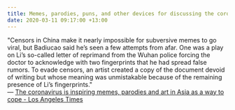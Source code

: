 ```yaml
---
title: Memes, parodies, puns, and other devices for discussing the coronavirus
date: 2020-03-11 09:17:00 +13:00
---
```


"Censors in China make it nearly impossible for subversive memes to go viral, but Badiucao said he’s seen a few attempts from afar. One was a play on Li’s so-called letter of reprimand from the Wuhan police forcing the doctor to acknowledge with two fingerprints that he had spread false rumors. To evade censors, an artist created a copy of the document devoid of writing but whose meaning was unmistakable because of the remaining presence of Li’s fingerprints."  
— [The coronavirus is inspiring memes, parodies and art in Asia as a way to cope - Los Angeles Times](https://www.latimes.com/world-nation/story/2020-03-06/coronavirus-asia-pop-culture)